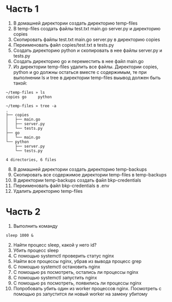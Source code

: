 # Часть 1
1) В домашней директории создать директорию temp-files
2) В temp-files создать файлы test.txt main.go server.py и директорию copies
3) Скопировать файлы test.txt main.go server.py в директорию copies
4) Переименовать файл copies/test.txt в tests.py
5) Создать директорию python и скопировать в нее файлы server.py и tests.py
6) Создать директорию go и переместить в нее файл main.go
7) Из директории temp-files удалить все файлы.
Директории copies, python и go должны остаться вместе с содержимым, те при выполнении ls и tree в директории temp-files выывод должен быть такой:
```
~/temp-files » ls
copies go     python

~/temp-files » tree -a
.
├── copies
│   ├── main.go
│   ├── server.py
│   └── tests.py
├── go
│   └── main.go
└── python
    ├── server.py
    └── tests.py

4 directories, 6 files
```
8) В домашней директории создать директорию temp-backups
9) Скопировать все содержимое директории temp-files в temp-backups
10) В директории temp-backups создать файл bkp-credentials
11) Переименовать файл bkp-credentials в .env
12) Удалить директорию temp-files
# Часть 2
1) Выполнить команду
```
sleep 1000 &
```
2) Найти процесс sleep, какой у него id?
3) Убить процесс sleep
4) С помощью systemctl проверить статус nginx
5) Найти все процессы nginx, убрав из вывода процесс grep
6) С помощью systemctl остановить nginx
7) С помощью ps посмотреть, остались ли процессы nginx
8) С помощью systemctl запустить nginx
9) С помощью ps посмотреть, появились ли процессы nginx
10) Попробовать убить один из worker процессов nginx. Посмотреть с помощью ps запустится ли новый worker на замену убитому
